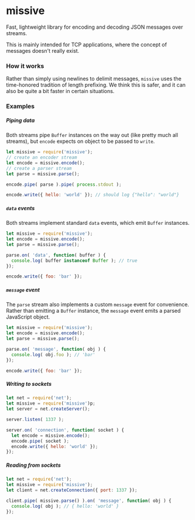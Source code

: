 # missive

Fast, lightweight library for encoding and decoding JSON messages over streams.

This is mainly intended for TCP applications, where the concept of messages
doesn't really exist.

### How it works

Rather than simply using newlines to delimit messages, `missive` uses the 
time-honored tradition of length prefixing. We think this is safer, and it
can also be quite a bit faster in certain situations.

### Examples

##### Piping data

Both streams pipe `Buffer` instances on the way out (like pretty much
all streams), but `encode` expects on object to be passed to `write`.

```js
let missive = require('missive');
// create an encoder stream
let encode = missive.encode();
// create a parser stream
let parse = missive.parse();

encode.pipe( parse ).pipe( process.stdout );

encode.write({ hello: 'world' }); // should log {"hello": "world"}
```

##### `data` events

Both streams implement standard `data` events, which emit `Buffer` instances.

```js
let missive = require('missive');
let encode = missive.encode();
let parse = missive.parse();

parse.on( 'data', function( buffer ) {
  console.log( buffer instanceof Buffer ); // true
});

encode.write({ foo: 'bar' });
```

##### `message` event

The `parse` stream also implements a custom `message` event for convenience.
Rather than emitting a `Buffer` instance, the `message` event emits a parsed
JavaScript object.

```js
let missive = require('missive');
let encode = missive.encode();
let parse = missive.parse();

parse.on( 'message', function( obj ) {
  console.log( obj.foo ); // 'bar'
});

encode.write({ foo: 'bar' });
```

##### Writing to sockets

```js
let net = require('net');
let missive = require('missive')p;
let server = net.createServer();

server.listen( 1337 );

server.on( 'connection', function( socket ) {
  let encode = missive.encode();
  encode.pipe( socket );
  encode.write({ hello: 'world' });
});
```

##### Reading from sockets

```js
let net = require('net');
let missive = require('missive');
let client = net.createConnection({ port: 1337 });

client.pipe( missive.parse() ).on( 'message', function( obj ) {
  console.log( obj ); // { hello: 'world' }
});
```
